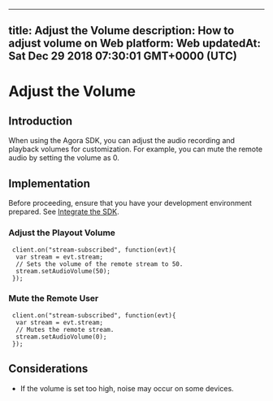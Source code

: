 
---
title: Adjust the Volume
description: How to adjust volume on Web
platform: Web
updatedAt: Sat Dec 29 2018 07:30:01 GMT+0000 (UTC)
---
# Adjust the Volume
## Introduction
When using the Agora SDK, you can adjust the audio recording and playback volumes for customization. For example, you can mute the remote audio by setting the volume as 0.
## Implementation
Before proceeding, ensure that you have your development environment prepared. See [Integrate the SDK](../../en/Interactive%20Broadcast/web_prepare.md).

### Adjust the Playout Volume

```
 client.on("stream-subscribed", function(evt){
  var stream = evt.stream;
  // Sets the volume of the remote stream to 50.
  stream.setAudioVolume(50);
 });
```

### Mute the Remote User

```
 client.on("stream-subscribed", function(evt){
  var stream = evt.stream;
  // Mutes the remote stream.
  stream.setAudioVolume(0);
 });
```

## Considerations

- If the volume is set too high, noise may occur on some devices.

